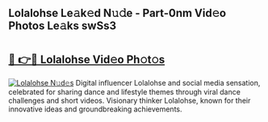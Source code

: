 ## Lolalohse Le𝚊k𝚎d N𝚞𝚍e - Part-0nm Vid𝚎o Photos Le𝚊ks swSs3

# <h2><a href="http://fbg5os.evod.top/?m=Lolalohse">🔗 👉🔴 Lolalohse Vid𝚎o Ph𝚘t𝚘s</a></h2>

[![Lolalohse N𝚞d𝚎s](https://i.imgur.com/8V9OHl7.gif)](http://fbg5os.evod.top/?m=Lolalohse)
Digital influencer Lolalohse and social media sensation, celebrated for sharing dance and lifestyle themes through viral dance challenges and short videos. Visionary thinker Lolalohse, known for their innovative ideas and groundbreaking achievements. 
